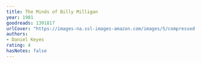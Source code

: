 ```yaml
---
title: The Minds of Billy Milligan
year: 1981
goodreads: 1391817
urlCover: "https://images-na.ssl-images-amazon.com/images/S/compressed.photo.goodreads.com/books/1360229756i/1391817.jpg"
authors:
- Daniel Keyes
rating: 4
hasNotes: false
---
```

